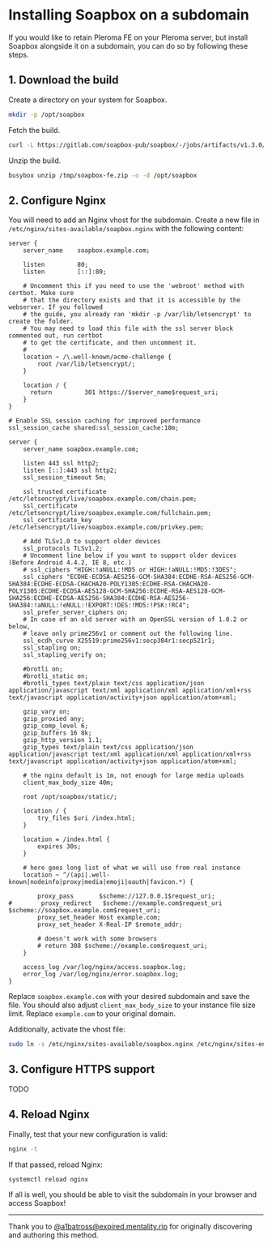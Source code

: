 # Installing Soapbox on a subdomain

If you would like to retain Pleroma FE on your Pleroma server, but install Soapbox alongside it on a subdomain, you can do so by following these steps.

## 1. Download the build

Create a directory on your system for Soapbox.

```sh
mkdir -p /opt/soapbox
```

Fetch the build.

```sh
curl -L https://gitlab.com/soapbox-pub/soapbox/-/jobs/artifacts/v1.3.0/download?job=build-production -o /tmp/soapbox-fe.zip
```

Unzip the build.

```sh
busybox unzip /tmp/soapbox-fe.zip -o -d /opt/soapbox
```

## 2. Configure Nginx

You will need to add an Nginx vhost for the subdomain.
Create a new file in `/etc/nginx/sites-available/soapbox.nginx` with the following content:

```nginx
server {
    server_name    soapbox.example.com;

    listen         80;
    listen         [::]:80;

    # Uncomment this if you need to use the 'webroot' method with certbot. Make sure
    # that the directory exists and that it is accessible by the webserver. If you followed
    # the guide, you already ran 'mkdir -p /var/lib/letsencrypt' to create the folder.
    # You may need to load this file with the ssl server block commented out, run certbot
    # to get the certificate, and then uncomment it.
    #
    location ~ /\.well-known/acme-challenge {
        root /var/lib/letsencrypt/;
    }

    location / {
      return         301 https://$server_name$request_uri;
    }
}

# Enable SSL session caching for improved performance
ssl_session_cache shared:ssl_session_cache:10m;

server {
    server_name soapbox.example.com;

    listen 443 ssl http2;
    listen [::]:443 ssl http2;
    ssl_session_timeout 5m;

    ssl_trusted_certificate   /etc/letsencrypt/live/soapbox.example.com/chain.pem;
    ssl_certificate           /etc/letsencrypt/live/soapbox.example.com/fullchain.pem;
    ssl_certificate_key       /etc/letsencrypt/live/soapbox.example.com/privkey.pem;

    # Add TLSv1.0 to support older devices
    ssl_protocols TLSv1.2;
    # Uncomment line below if you want to support older devices (Before Android 4.4.2, IE 8, etc.)
    # ssl_ciphers "HIGH:!aNULL:!MD5 or HIGH:!aNULL:!MD5:!3DES";
    ssl_ciphers "ECDHE-ECDSA-AES256-GCM-SHA384:ECDHE-RSA-AES256-GCM-SHA384:ECDHE-ECDSA-CHACHA20-POLY1305:ECDHE-RSA-CHACHA20-POLY1305:ECDHE-ECDSA-AES128-GCM-SHA256:ECDHE-RSA-AES128-GCM-SHA256:ECDHE-ECDSA-AES256-SHA384:ECDHE-RSA-AES256-SHA384:!aNULL:!eNULL:!EXPORT:!DES:!MD5:!PSK:!RC4";
    ssl_prefer_server_ciphers on;
    # In case of an old server with an OpenSSL version of 1.0.2 or below,
    # leave only prime256v1 or comment out the following line.
    ssl_ecdh_curve X25519:prime256v1:secp384r1:secp521r1;
    ssl_stapling on;
    ssl_stapling_verify on;

    #brotli on;
    #brotli_static on;
    #brotli_types text/plain text/css application/json application/javascript text/xml application/xml application/xml+rss text/javascript application/activity+json application/atom+xml;

    gzip_vary on;
    gzip_proxied any;
    gzip_comp_level 6;
    gzip_buffers 16 8k;
    gzip_http_version 1.1;
    gzip_types text/plain text/css application/json application/javascript text/xml application/xml application/xml+rss text/javascript application/activity+json application/atom+xml;

    # the nginx default is 1m, not enough for large media uploads
    client_max_body_size 40m;

    root /opt/soapbox/static/;

    location / {
        try_files $uri /index.html;
    }

    location = /index.html {
        expires 30s;
    }

    # here goes long list of what we will use from real instance
    location ~ ^/(api|.well-known|nodeinfo|proxy|media|emoji|oauth|favicon.*) {

        proxy_pass       $scheme://127.0.0.1$request_uri;
#        proxy_redirect   $scheme://example.com$request_uri $scheme://soapbox.example.com$request_uri;
        proxy_set_header Host example.com;
        proxy_set_header X-Real-IP $remote_addr;

        # doesn't work with some browsers
        # return 308 $scheme://example.com$request_uri;
    }

    access_log /var/log/nginx/access.soapbox.log;
    error_log /var/log/nginx/error.soapbox.log;
}
```

Replace `soapbox.example.com` with your desired subdomain and save the file.
You should also adjust `client_max_body_size` to your instance file size limit.
Replace `example.com` to your original domain.

Additionally, activate the vhost file:

```sh
sudo ln -s /etc/nginx/sites-available/soapbox.nginx /etc/nginx/sites-enabled/soapbox.nginx
```

## 3. Configure HTTPS support

TODO

## 4. Reload Nginx

Finally, test that your new configuration is valid:

```sh
nginx -t
```

If that passed, reload Nginx:

```sh
systemctl reload nginx
```

If all is well, you should be able to visit the subdomain in your browser and access Soapbox!

---

Thank you to [@a1batross@expired.mentality.rip](https://expired.mentality.rip/users/a1batross) for originally discovering and authoring this method.
